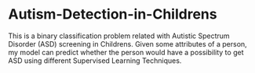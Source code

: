 # Autism-Detection-in-Childrens
This is a binary classification problem related with Autistic Spectrum Disorder (ASD) screening in Childrens. Given some attributes of a person, my model can predict whether the person would have a possibility to get ASD using different Supervised Learning Techniques.
